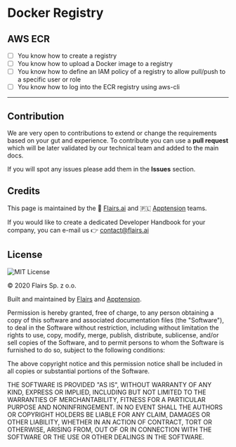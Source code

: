 Docker Registry
===============

AWS ECR
-------

*   [ ] You know how to create a registry
*   [ ] You know how to upload a Docker image to a registry
*   [ ] You know how to define an IAM policy of a registry to allow pull/push to a specific user or role
*   [ ] You know how to log into the ECR registry using aws-cli

* * *

Contribution
------------

We are very open to contributions to extend or change the requirements based on your gut and experience. To contribute you can use a **pull request** which will be later validated by our technical team and added to the main docs.

If you will spot any issues please add them in the **Issues** section.

Credits
-------

This page is maintained by the 🔹 [Flairs.ai](http://Flairs.ai) and 🇵🇱 [Apptension](https://apptension.com) teams.

If you would like to create a dedicated Developer Handbook for your company, you can e-mail us 👉 [contact@flairs.ai](mailto:contact@flairs.ai)

License
-------

![MIT License](https://img.shields.io/badge/License-MIT-blue.svg)

© 2020 Flairs Sp. z o.o.

Built and maintained by [Flairs](https://www.flairs.ai) and [Apptension](https://apptension.com).

Permission is hereby granted, free of charge, to any person obtaining a copy of this software and associated documentation files (the "Software"), to deal in the Software without restriction, including without limitation the rights to use, copy, modify, merge, publish, distribute, sublicense, and/or sell copies of the Software, and to permit persons to whom the Software is furnished to do so, subject to the following conditions:

The above copyright notice and this permission notice shall be included in all copies or substantial portions of the Software.

THE SOFTWARE IS PROVIDED "AS IS", WITHOUT WARRANTY OF ANY KIND, EXPRESS OR IMPLIED, INCLUDING BUT NOT LIMITED TO THE WARRANTIES OF MERCHANTABILITY, FITNESS FOR A PARTICULAR PURPOSE AND NONINFRINGEMENT. IN NO EVENT SHALL THE AUTHORS OR COPYRIGHT HOLDERS BE LIABLE FOR ANY CLAIM, DAMAGES OR OTHER LIABILITY, WHETHER IN AN ACTION OF CONTRACT, TORT OR OTHERWISE, ARISING FROM, OUT OF OR IN CONNECTION WITH THE SOFTWARE OR THE USE OR OTHER DEALINGS IN THE SOFTWARE.